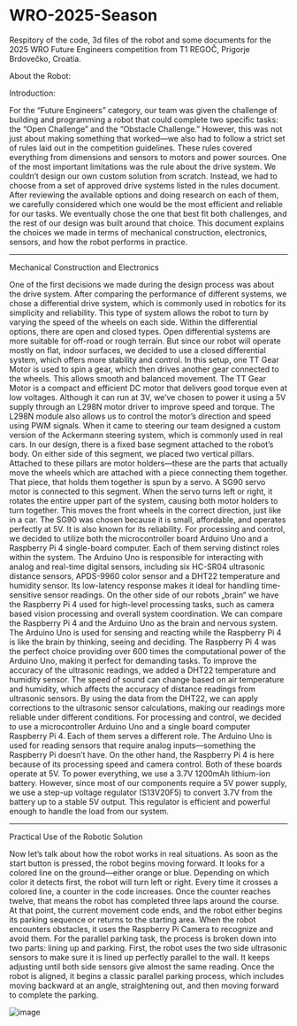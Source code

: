 # WRO-2025-Season
Respitory of the code, 3d files of the robot and some documents for the 2025 WRO Future Engineers competition from T1 REGOČ, Prigorje Brdovečko, Croatia.

About the Robot:

Introduction:

For the “Future Engineers” category, our team was given the challenge of building and programming a robot that could complete two specific tasks: the “Open Challenge” and the “Obstacle Challenge.” However, this was not just about making something that worked—we also had to follow a strict set of rules laid out in the competition guidelines. These rules covered everything from dimensions and sensors to motors and power sources. One of the most important limitations was the rule about the drive system. We couldn’t design our own custom solution from scratch. Instead, we had to choose from a set of approved drive systems listed in the rules document.
After reviewing the available options and doing research on each of them, we carefully considered which one would be the most efficient and reliable for our tasks. We eventually chose the one that best fit both challenges, and the rest of our design was built around that choice. This document explains the choices we made in terms of mechanical construction, electronics, sensors, and how the robot performs in practice.
________________________________________
Mechanical Construction and Electronics

One of the first decisions we made during the design process was about the drive system. After comparing the performance of different systems, we chose a differential drive system, which is commonly used in robotics for its simplicity and reliability. This type of system allows the robot to turn by varying the speed of the wheels on each side. Within the differential options, there are open and closed types. Open differential systems are more suitable for off-road or rough terrain. But since our robot will operate mostly on flat, indoor surfaces, we decided to use a closed differential system, which offers more stability and control.
In this setup, one TT Gear Motor is used to spin a gear, which then drives another gear connected to the wheels. This allows smooth and balanced movement. The TT Gear Motor is a compact and efficient DC motor that delivers good torque even at low voltages. Although it can run at 3V, we’ve chosen to power it using a 5V supply through an L298N motor driver to improve speed and torque. The L298N module also allows us to control the motor’s direction and speed using PWM signals.
When it came to steering our team designed a custom version of the Ackermann steering system, which is commonly used in real cars. In our design, there is a fixed base segment attached to the robot’s body. On either side of this segment, we placed two vertical pillars. Attached to these pillars are motor holders—these are the parts that actually move the wheels which are attached with a piece connecting them together. That piece, that holds them together is spun by a servo.
A SG90 servo motor is connected to this segment. When the servo turns left or right, it rotates the entire upper part of the system, causing both motor holders to turn together. This moves the front wheels in the correct direction, just like in a car. The SG90 was chosen because it is small, affordable, and operates perfectly at 5V. It is also known for its reliability.
For processing and control, we decided to utilize both the microcontroller board Arduino Uno and a Raspberry Pi 4 single-board computer. Each of them serving distinct roles within the system. The Arduino Uno is responsible for interacting with analog and real-time digital sensors, including six HC-SR04 ultrasonic distance sensors, APDS-9960 color sensor and a DHT22 temperature and humidity sensor. Its low-latency response makes it ideal for handling time-sensitive sensor readings. On the other side of our robots „brain“ we have the Raspberry Pi 4 used for high-level processing tasks, such as camera based vision processing and overall system coordination. We can compare the Raspberry Pi 4 and the Arduino Uno as the brain and nervous system. The Arduino Uno is used for sensing and reacting while the Raspberry Pi 4 is like the brain by thinking, seeing and deciding. The Raspberry Pi 4 was the perfect choice providing over 600 times the computational power of the Arduino Uno, making it perfect for demanding tasks.
To improve the accuracy of the ultrasonic readings, we added a DHT22 temperature and humidity sensor. The speed of sound can change based on air temperature and humidity, which affects the accuracy of distance readings from ultrasonic sensors. By using the data from the DHT22, we can apply corrections to the ultrasonic sensor calculations, making our readings more reliable under different conditions.
For processing and control, we decided to use a microcontroller Arduino Uno and a single board computer Raspberry Pi 4. Each of them serves a different role. The Arduino Uno is used for reading sensors that require analog inputs—something the Raspberry Pi doesn’t have. On the other hand, the Raspberry Pi 4 is here because of its processing speed and camera control. Both of these boards operate at 5V.
To power everything, we use a 3.7V 1200mAh lithium-ion battery. However, since most of our components require a 5V power supply, we use a step-up voltage regulator (S13V20F5) to convert 3.7V from the battery up to a stable 5V output. This regulator is efficient and powerful enough to handle the load from our system.
________________________________________
Practical Use of the Robotic Solution

Now let’s talk about how the robot works in real situations. As soon as the start button is pressed, the robot begins moving forward. It looks for a colored line on the ground—either orange or blue. Depending on which color it detects first, the robot will turn left or right. Every time it crosses a colored line, a counter in the code increases. Once the counter reaches twelve, that means the robot has completed three laps around the course. At that point, the current movement code ends, and the robot either begins its parking sequence or returns to the starting area.
When the robot encounters obstacles, it uses the Raspberry Pi Camera to recognize and avoid them.
For the parallel parking task, the process is broken down into two parts: lining up and parking. First, the robot uses the two side ultrasonic sensors to make sure it is lined up perfectly parallel to the wall. It keeps adjusting until both side sensors give almost the same reading. Once the robot is aligned, it begins a classic parallel parking process, which includes moving backward at an angle, straightening out, and then moving forward to complete the parking.

![image](https://github.com/user-attachments/assets/1c51d363-3c81-4b05-8dcd-12d7d6b6e8db)


